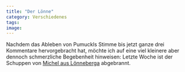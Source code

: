 ```yaml
---
title: "Der Lönne"
category: Verschiedenes
tags: 
image: 
---
```


Nachdem das Ableben von Pumuckls Stimme bis jetzt ganze drei Kommentare hervorgebracht hat, möchte ich auf eine viel kleinere aber dennoch schmerzliche Begebenheit hinweisen: Letzte Woche ist der Schuppen von [Michel aus Lönneberga](http://efraimstochter.de/michel_loenneberga/michel_aus_loenneberga.shtml) abgebrannt.